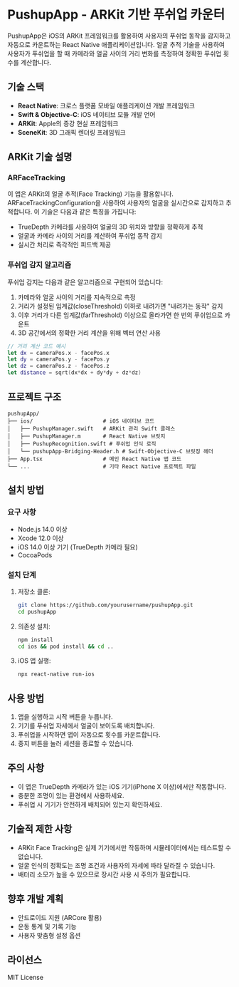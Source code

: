 # PushupApp - ARKit 기반 푸쉬업 카운터

PushupApp은 iOS의 ARKit 프레임워크를 활용하여 사용자의 푸쉬업 동작을 감지하고 자동으로 카운트하는 React Native 애플리케이션입니다. 얼굴 추적 기술을 사용하여 사용자가 푸쉬업을 할 때 카메라와 얼굴 사이의 거리 변화를 측정하여 정확한 푸쉬업 횟수를 계산합니다.

## 기술 스택

- **React Native**: 크로스 플랫폼 모바일 애플리케이션 개발 프레임워크
- **Swift & Objective-C**: iOS 네이티브 모듈 개발 언어
- **ARKit**: Apple의 증강 현실 프레임워크
- **SceneKit**: 3D 그래픽 렌더링 프레임워크

## ARKit 기술 설명

### ARFaceTracking

이 앱은 ARKit의 얼굴 추적(Face Tracking) 기능을 활용합니다. ARFaceTrackingConfiguration을 사용하여 사용자의 얼굴을 실시간으로 감지하고 추적합니다. 이 기술은 다음과 같은 특징을 가집니다:

- TrueDepth 카메라를 사용하여 얼굴의 3D 위치와 방향을 정확하게 추적
- 얼굴과 카메라 사이의 거리를 계산하여 푸쉬업 동작 감지
- 실시간 처리로 즉각적인 피드백 제공

### 푸쉬업 감지 알고리즘

푸쉬업 감지는 다음과 같은 알고리즘으로 구현되어 있습니다:

1. 카메라와 얼굴 사이의 거리를 지속적으로 측정
2. 거리가 설정된 임계값(closeThreshold) 이하로 내려가면 "내려가는 동작" 감지
3. 이후 거리가 다른 임계값(farThreshold) 이상으로 올라가면 한 번의 푸쉬업으로 카운트
4. 3D 공간에서의 정확한 거리 계산을 위해 벡터 연산 사용

```swift
// 거리 계산 코드 예시
let dx = cameraPos.x - facePos.x
let dy = cameraPos.y - facePos.y
let dz = cameraPos.z - facePos.z
let distance = sqrt(dx*dx + dy*dy + dz*dz)
```

## 프로젝트 구조

```
pushupApp/
├── ios/                      # iOS 네이티브 코드
│   ├── PushupManager.swift   # ARKit 관리 Swift 클래스
│   ├── PushupManager.m       # React Native 브릿지
│   ├── PushupRecognition.swift # 푸쉬업 인식 로직
│   └── pushupApp-Bridging-Header.h # Swift-Objective-C 브릿징 헤더
├── App.tsx                   # 메인 React Native 앱 코드
└── ...                       # 기타 React Native 프로젝트 파일
```

## 설치 방법

### 요구 사항

- Node.js 14.0 이상
- Xcode 12.0 이상
- iOS 14.0 이상 기기 (TrueDepth 카메라 필요)
- CocoaPods

### 설치 단계

1. 저장소 클론:

   ```bash
   git clone https://github.com/yourusername/pushupApp.git
   cd pushupApp
   ```

2. 의존성 설치:

   ```bash
   npm install
   cd ios && pod install && cd ..
   ```

3. iOS 앱 실행:
   ```bash
   npx react-native run-ios
   ```

## 사용 방법

1. 앱을 실행하고 시작 버튼을 누릅니다.
2. 기기를 푸쉬업 자세에서 얼굴이 보이도록 배치합니다.
3. 푸쉬업을 시작하면 앱이 자동으로 횟수를 카운트합니다.
4. 중지 버튼을 눌러 세션을 종료할 수 있습니다.

## 주의 사항

- 이 앱은 TrueDepth 카메라가 있는 iOS 기기(iPhone X 이상)에서만 작동합니다.
- 충분한 조명이 있는 환경에서 사용하세요.
- 푸쉬업 시 기기가 안전하게 배치되어 있는지 확인하세요.

## 기술적 제한 사항

- ARKit Face Tracking은 실제 기기에서만 작동하며 시뮬레이터에서는 테스트할 수 없습니다.
- 얼굴 인식의 정확도는 조명 조건과 사용자의 자세에 따라 달라질 수 있습니다.
- 배터리 소모가 높을 수 있으므로 장시간 사용 시 주의가 필요합니다.

## 향후 개발 계획

- 안드로이드 지원 (ARCore 활용)
- 운동 통계 및 기록 기능
- 사용자 맞춤형 설정 옵션

## 라이선스

MIT License

